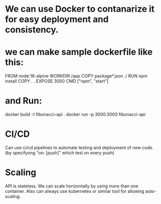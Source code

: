 # We can use Docker to contanarize it for easy deployment and consistency.

# we can make sample dockerfile like this:
FROM node:18-alpine
WORKDIR /app
COPY package*.json ./
RUN npm install
COPY . .
EXPOSE 3000
CMD ["npm", "start"]

# and Run:

docker build -t fibonacci-api .
docker run -p 3000:3000 fibonacci-api

# CI/CD

Can use ci/cd pipelines to automate testing and deployment of new code.(by specifyong "on: [push]" which test on every push)

# Scaling

API is stateless. We can scale horizontally by using more than one container. Also can always use kubernetes or similar tool for allowing auto-scaling.
